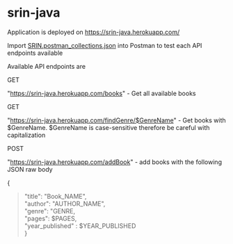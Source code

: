 # srin-java

Application is deployed on https://srin-java.herokuapp.com/

Import [SRIN.postman_collections.json](https://github.com/Marvinwidjaja/srin-java/blob/master/SRIN.postman_collection.json) into Postman to test each API endpoints available


Available API endpoints are 


GET

"https://srin-java.herokuapp.com/books" - Get all available books

GET 

"https://srin-java.herokuapp.com/findGenre/$GenreName" - Get books with $GenreName. $GenreName is case-sensitive therefore be careful with capitalization

POST

"https://srin-java.herokuapp.com/addBook" - add books with the following JSON raw body

{</br>
   >  "title": "Book_NAME",</br>
   >  "author": "AUTHOR_NAME",</br>
   >  "genre": "GENRE, </br>
  >   "pages": $PAGES,</br>
 >   "year_published" : $YEAR_PUBLISHED</br>
}
